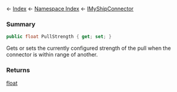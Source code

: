 ← [Index](Api-Index) ← [Namespace Index](Namespace-Index) ← [IMyShipConnector](Sandbox.ModAPI.Ingame.IMyShipConnector)

### Summary

```csharp
public float PullStrength { get; set; }
```

Gets or sets the currently configured strength of the pull when the connector is within range of another.

### Returns

[float](https://docs.microsoft.com/en-us/dotnet/api/system.single?view=netframework-4.6)

